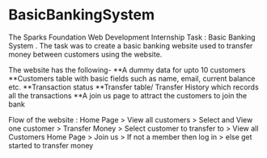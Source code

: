 # BasicBankingSystem
The Sparks Foundation Web Development Internship Task : Basic Banking System . 
The task was to create a basic banking website used to transfer money between customers using the website.

The website has the following-
**A dummy data for upto 10 customers
**Customers table with basic fields such as name, email, current balance etc.
**Transaction status
**Transfer table/ Transfer History which records all the transactions
**A join us page to attract the customers to join the bank

Flow of the website : 
Home Page > View all customers > Select and View one customer > Transfer Money > Select customer to transfer to > View all Customers
Home Page > Join us > If not a member then log in > else get started to transfer money
